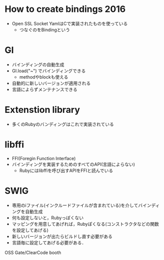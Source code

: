 # How to create bindings 2016

* Open SSL Socket YamlはCで実装されたものを使っている
  * つなぐのをBindingという

# GI

* バインディングの自動生成
* GI.load("~") でバインディングできる
  * methodやblockも使える
* 自動的に新しいバージョンが適用される
* 言語によらずメンテナンスできる

# Extenstion library

* 多くのRubyのバンディングはこれで実装されている

# libffi

* FFI(Foregin Function Interface)
* バインディングを実装するためのすべてのAPI(言語によらない)
  * Rubyにはlibffiを呼び出すAPIをFFIと読んでいる

# SWIG

* 専用のiファイル(インクルードファイルが含まれている)を介してバインディングを自動生成
* 何も設定しないと，Rubyっぽくない
* マッピングを用意してあげれば，Rubyぽくなる(コンストラクタなどの関数を設定してあげる)
* 新しいバージョンが出たらビルドし直す必要がある
* 言語毎に設定してあげる必要がある．

OSS Gate/ClearCode booth
